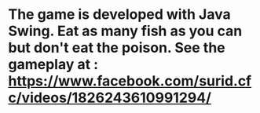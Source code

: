 # The game is developed with Java Swing. Eat as many fish as you can but don't eat the poison. See the gameplay at : https://www.facebook.com/surid.cfc/videos/1826243610991294/
